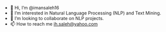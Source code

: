 - 👋 Hi, I’m @imansaleh16
- 👀 I’m interested in Natural Language Processing (NLP) and Text Mining.
- 💞️ I’m looking to collaborate on NLP projects.
- 📫 How to reach me ih.saleh@yahoo.com

<!---
imansaleh16/imansaleh16 is a ✨ special ✨ repository because its `README.md` (this file) appears on your GitHub profile.
You can click the Preview link to take a look at your changes.
--->
